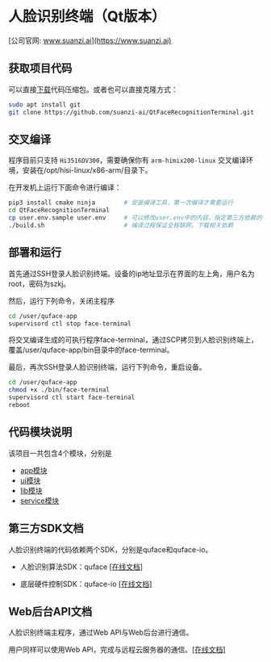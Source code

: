 # 人脸识别终端（Qt版本）

[公司官网: www.suanzi.ai](https://www.suanzi.ai)

## 获取项目代码

可以直接[下载](https://github.com/suanzi-ai/QtFaceRecognitionTerminal/archive/master.zip)代码压缩包。或者也可以直接克隆方式：

```bash
sudo apt install git
git clone https://github.com/suanzi-ai/QtFaceRecognitionTerminal.git
```

## 交叉编译

程序目前只支持 `Hi3516DV300`，需要确保你有 `arm-himix200-linux` 交叉编译环境，安装在/opt/hisi-linux/x86-arm/目录下。

在开发机上运行下面命令进行编译：
```bash
pip3 install cmake ninja        # 安装编译工具，第一次编译才需要运行
cd QtFaceRecognitionTerminal
cp user.env.sample user.env     # 可以修改user.env中的内容，指定第三方依赖的下载目录
./build.sh                      # 编译过程保证全程联网，下载相关依赖
```

## 部署和运行

首先通过SSH登录人脸识别终端。设备的ip地址显示在界面的左上角，用户名为root，密码为szkj。

然后，运行下列命令，关闭主程序
```bash
cd /user/quface-app
supervisord ctl stop face-terminal
```

将交叉编译生成的可执行程序face-terminal，通过SCP拷贝到人脸识别终端上，覆盖/user/quface-app/bin目录中的face-terminal。

最后，再次SSH登录人脸识别终端，运行下列命令，重启设备。
```bash
cd /user/quface-app
chmod +x ./bin/face-terminal
supervisord ctl start face-terminal
reboot
```

## 代码模块说明
该项目一共包含4个模块，分别是
* [app模块](src/app)
* [ui模块](src/ui)
* [lib模块](src/lib)
* [service模块](src/service)

## 第三方SDK文档
人脸识别终端的代码依赖两个SDK，分别是quface和quface-io。

* 人脸识别算法SDK：quface [[在线文档]](http://cdn.suanzi.ai/docs/quface/index.html)

* 底层硬件控制SDK：quface-io [[在线文档]](http://cdn.suanzi.ai/docs/quface-io/index.html)

## Web后台API文档
人脸识别终端主程序，通过Web API与Web后台进行通信。

用户同样可以使用Web API，完成与远程云服务器的通信。[[在线文档]](https://cdn.suanzi.ai/docs/api)